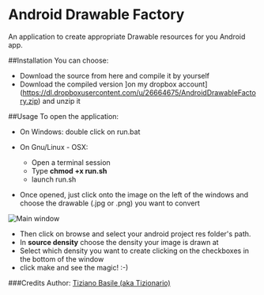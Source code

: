 Android Drawable Factory
========================
An application to create appropriate Drawable resources for you Android app.

##Installation
You can choose:
* Download the source from here and compile it by yourself
* Download the compiled version ]on my dropbox account](https://dl.dropboxusercontent.com/u/26664675/AndroidDrawableFactory.zip) and unzip it

##Usage
To open the application:  

* On Windows: double click on run.bat
* On Gnu/Linux - OSX:
    * Open a terminal session
    * Type __chmod +x run.sh__
    * launch run.sh

* Once opened, just click onto the image on the left of the windows and choose the drawable (.jpg or .png) you want to convert

![Main window](https://dl.dropboxusercontent.com/u/26664675/AndroidDrawableFactory/1.png)

* Then click on browse and select your android project res folder's path.
* In **source density** choose the density your image is drawn at
* Select which density you want to create clicking on the checkboxes in the bottom of the window
* click make and see the magic! :-)


###Credits
Author: [Tiziano Basile (aka Tizionario)][G+]












[G+]: http://plus.google.com/+TizianoBasile